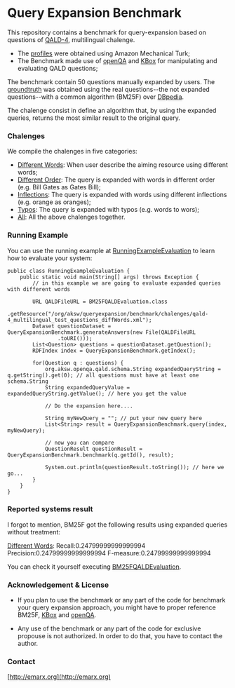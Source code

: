 # Query Expansion Benchmark

This repository contains a benchmark for query-expansion based on questions of [QALD-4](https://github.com/AKSW/query-expansion-benchmark/blob/master/expansion.benchmark/src/main/resources/org/aksw/queryexpansion/benchmark/qald/qald-4_multilingual_test_questions.xml), multilingual chalenge.

- The [profiles](https://github.com/AKSW/query-expansion-benchmark/tree/master/expansion.benchmark/src/main/resources/org/aksw/queryexpansion/benchmark/profiles) were obtained using Amazon Mechanical Turk;
- The Benchmark made use of [openQA](http://openqa.aksw.org) and [KBox](http://github.com/aksw/KBox) for manipulating and evaluating QALD questions;

The benchmark contain 50 questions manually expanded by users.
The [groundtruth](https://github.com/AKSW/query-expansion-benchmark/tree/master/expansion.benchmark/src/main/resources/org/aksw/queryexpansion/benchmark/groundtruth) was obtained using the real questions--the not expanded questions--with a common algorithm (BM25F) over [DBpedia](http://dbpedia.org).

The chalenge consist in define an algorithm that, by using the expanded queries, returns the most similar result to the original query.

### Chalenges

We compile the chalenges in five categories:

- [Different Words](https://github.com/AKSW/query-expansion-benchmark/blob/master/expansion.benchmark/src/main/resources/org/aksw/queryexpansion/benchmark/chalenges/qald-4_multilingual_test_questions_diffWords.xml): When user describe the aiming resource using different words;
- [Different Order](https://github.com/AKSW/query-expansion-benchmark/blob/master/expansion.benchmark/src/main/resources/org/aksw/queryexpansion/benchmark/chalenges/qald-4_multilingual_test_questions_diffOrder.xml): The query is expanded with words in different order (e.g. Bill Gates as Gates Bill);
- [Inflections](https://github.com/AKSW/query-expansion-benchmark/blob/master/expansion.benchmark/src/main/resources/org/aksw/queryexpansion/benchmark/chalenges/qald-4_multilingual_test_questions_withInflec.xml): The query is expanded with words using different inflections (e.g. orange as oranges);
- [Typos](https://github.com/AKSW/query-expansion-benchmark/blob/master/expansion.benchmark/src/main/resources/org/aksw/queryexpansion/benchmark/chalenges/qald-4_multilingual_test_questions_withTypos.xml): The query is expanded with typos (e.g. words to wors);
- [All](https://github.com/AKSW/query-expansion-benchmark/blob/master/expansion.benchmark/src/main/resources/org/aksw/queryexpansion/benchmark/chalenges/qald-4_multilingual_test_questions_all.xml): All the above chalenges together.

### Running Example

You can use the running example at [RunningExampleEvaluation](https://github.com/AKSW/query-expansion-benchmark/tree/master/expansion.benchmark/src/main/java/org/aksw/queryexpansion/benchmark/answergeneration/example) to learn how to evaluate your system:

```
public class RunningExampleEvaluation {
	public static void main(String[] args) throws Exception {
		// in this example we are going to evaluate expanded queries with different words
		
		URL QALDFileURL = BM25FQALDEvaluation.class
				.getResource("/org/aksw/queryexpansion/benchmark/chalenges/qald-4_multilingual_test_questions_diffWords.xml");
		Dataset questionDataset = QueryExpansionBenchmark.generateAnswers(new File(QALDFileURL
				.toURI()));
		List<Question> questions = questionDataset.getQuestion();		
		RDFIndex index = QueryExpansionBenchmark.getIndex();
		
		for(Question q : questions) {
			org.aksw.openqa.qald.schema.String expandedQueryString = q.getString().get(0); // all questions must have at least one schema.String
			String expandedQueryValue = expandedQueryString.getValue(); // here you get the value
			
			// Do the expansion here....
			
			String myNewQuery = ""; // put your new query here
			List<String> result = QueryExpansionBenchmark.query(index, myNewQuery); 
			
			// now you can compare
			QuestionResult questionResult = QueryExpansionBenchmark.benchmark(q.getId(), result);
			
			System.out.println(questionResult.toString()); // here we go...
		}		
	}
}
```

### Reported systems result

I forgot to mention, BM25F got the following results using expanded queries without treatment:

[Different Words](https://github.com/AKSW/query-expansion-benchmark/blob/master/expansion.benchmark/src/main/resources/org/aksw/queryexpansion/benchmark/chalenges/qald-4_multilingual_test_questions_diffWords.xml): Recall:0.24799999999999994 Precision:0.24799999999999994 F-measure:0.24799999999999994

You can check it yourself executing [BM25FQALDEvaluation](https://github.com/AKSW/query-expansion-benchmark/blob/master/expansion.benchmark/src/main/java/org/aksw/queryexpansion/benchmark/answergeneration/BM25FQALDEvaluation.java).

### Acknowledgement & License

- If you plan to use the benchmark or any part of the code for benchmark your query expansion approach, you might have to proper reference BM25F, [KBox](http://github.com/aksw/KBox) and [openQA](http://openqa.aksw.org).

- Any use of the benchmark or any part of the code for exclusive propouse is not authorized.
In order to do that, you have to contact the author.

### Contact

[http://emarx.org](http://emarx.org)
